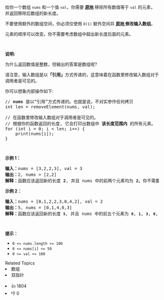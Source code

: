 <p>给你一个数组 <code>nums</code><em>&nbsp;</em>和一个值 <code>val</code>，你需要 <strong><a href="https://baike.baidu.com/item/%E5%8E%9F%E5%9C%B0%E7%AE%97%E6%B3%95" target="_blank">原地</a></strong> 移除所有数值等于&nbsp;<code>val</code><em>&nbsp;</em>的元素，并返回移除后数组的新长度。</p>

<p>不要使用额外的数组空间，你必须仅使用 <code>O(1)</code> 额外空间并 <strong><a href="https://baike.baidu.com/item/%E5%8E%9F%E5%9C%B0%E7%AE%97%E6%B3%95" target="_blank">原地 </a>修改输入数组</strong>。</p>

<p>元素的顺序可以改变。你不需要考虑数组中超出新长度后面的元素。</p>

<p>&nbsp;</p>

<p><strong>说明:</strong></p>

<p>为什么返回数值是整数，但输出的答案是数组呢?</p>

<p>请注意，输入数组是以<strong>「引用」</strong>方式传递的，这意味着在函数里修改输入数组对于调用者是可见的。</p>

<p>你可以想象内部操作如下:</p>

<pre>
// <strong>nums</strong> 是以“引用”方式传递的。也就是说，不对实参作任何拷贝
int len = removeElement(nums, val);

// 在函数里修改输入数组对于调用者是可见的。
// 根据你的函数返回的长度, 它会打印出数组中<strong> 该长度范围内</strong> 的所有元素。
for (int i = 0; i &lt; len; i++) {
&nbsp; &nbsp; print(nums[i]);
}
</pre>

<p>&nbsp;</p>

<p><strong>示例 1：</strong></p>

<pre>
<strong>输入：</strong>nums = [3,2,2,3], val = 3
<strong>输出：</strong>2, nums = [2,2]
<strong>解释：</strong>函数应该返回新的长度 <strong>2</strong>, 并且 nums<em> </em>中的前两个元素均为 <strong>2</strong>。你不需要考虑数组中超出新长度后面的元素。例如，函数返回的新长度为 2 ，而 nums = [2,2,3,3] 或 nums = [2,2,0,0]，也会被视作正确答案。
</pre>

<p><strong>示例 2：</strong></p>

<pre>
<strong>输入：</strong>nums = [0,1,2,2,3,0,4,2], val = 2
<strong>输出：</strong>5, nums = [0,1,4,0,3]
<strong>解释：</strong>函数应该返回新的长度 <strong><code>5</code></strong>, 并且 nums 中的前五个元素为 <strong><code>0</code></strong>, <strong><code>1</code></strong>, <strong><code>3</code></strong>, <strong><code>0</code></strong>, <strong>4</strong>。注意这五个元素可为任意顺序。你不需要考虑数组中超出新长度后面的元素。
</pre>

<p>&nbsp;</p>

<p><strong>提示：</strong></p>

<ul> 
 <li><code>0 &lt;= nums.length &lt;= 100</code></li> 
 <li><code>0 &lt;= nums[i] &lt;= 50</code></li> 
 <li><code>0 &lt;= val &lt;= 100</code></li> 
</ul>

<div><div>Related Topics</div><div><li>数组</li><li>双指针</li></div></div><br><div><li>👍 1804</li><li>👎 0</li></div>